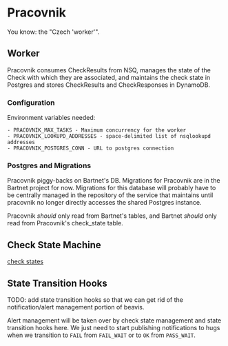 # Pracovnik

You know: the "Czech 'worker'".

## Worker

Pracovnik consumes CheckResults from NSQ, manages the state of the Check with which
they are associated, and maintains the check state in Postgres and stores CheckResults
and CheckResponses in DynamoDB.

### Configuration

Environment variables needed:

```
- PRACOVNIK_MAX_TASKS - Maximum concurrency for the worker
- PRACOVNIK_LOOKUPD_ADDRESSES - space-delimited list of nsqlookupd addresses
- PRACOVNIK_POSTGRES_CONN - URL to postgres connection
```

### Postgres and Migrations

Pracovnik piggy-backs on Bartnet's DB. Migrations for Pracovnik are in the Bartnet
project for now. Migrations for this database will probably have to be centrally
managed in the repository of the service that maintains until pracovnik no longer
directly accesses the shared Postgres instance.

Pracovnik _should_ only read from Bartnet's tables, and Bartnet _should_ only read
from Pracovnik's check\_state table.

## Check State Machine

[check states](check_state_machine.jpg)

## State Transition Hooks

TODO: add state transition hooks so that we can get rid of the notification/alert
management portion of beavis.

Alert management will be taken over by check state management and state transition
hooks here. We just need to start publishing notifications to hugs when we transition
to `FAIL` from `FAIL_WAIT` or to `OK` from `PASS_WAIT`.